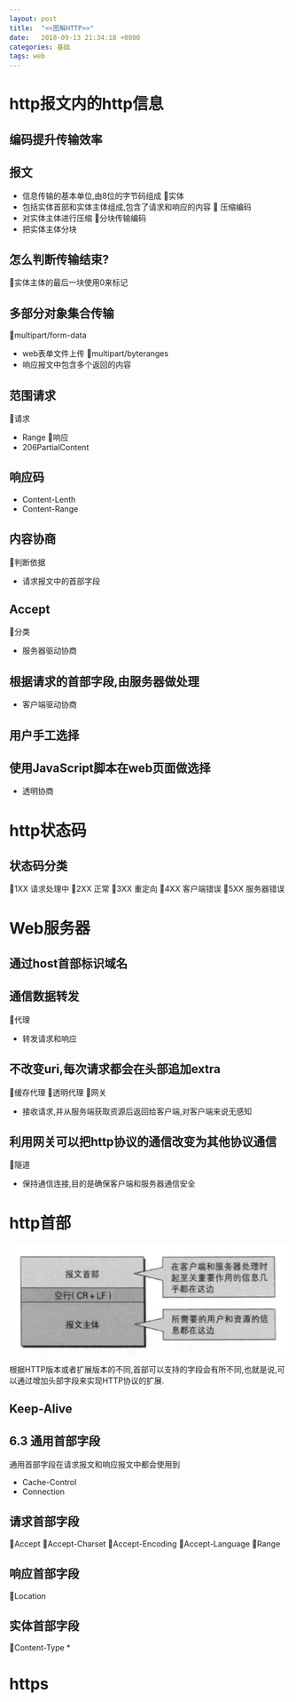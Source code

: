 ```yaml
---
layout: post
title:  "<<图解HTTP>>"
date:   2018-09-13 21:34:18 +0800
categories: 基础
tags: web
---
```


# http报文内的http信息

## 编码提升传输效率

## 报文
* 信息传输的基本单位,由8位的字节码组成
实体
* 包括实体首部和实体主体组成,包含了请求和响应的内容
 压缩编码
* 对实体主体进行压缩
分块传输编码
* 把实体主体分块
## 怎么判断传输结束?
实体主体的最后一块使用0来标记
## 多部分对象集合传输
multipart/form-data
* web表单文件上传
multipart/byteranges
* 响应报文中包含多个返回的内容
## 范围请求
请求
* Range
响应
* 206PartialContent
## 响应码
* Content-Lenth
* Content-Range
## 内容协商
判断依据
* 请求报文中的首部字段
## Accept
分类
* 服务器驱动协商
## 根据请求的首部字段,由服务器做处理
* 客户端驱动协商
## 用户手工选择
## 使用JavaScript脚本在web页面做选择
* 透明协商

# http状态码

## 状态码分类

1XX 请求处理中
2XX 正常
3XX 重定向
4XX 客户端错误
5XX 服务器错误

# Web服务器

## 通过host首部标识域名

## 通信数据转发

代理
* 转发请求和响应

## 不改变uri,每次请求都会在头部追加extra
缓存代理
透明代理
网关
* 接收请求,并从服务端获取资源后返回给客户端,对客户端来说无感知
## 利用网关可以把http协议的通信改变为其他协议通信
隧道
* 保持通信连接,目的是确保客户端和服务器通信安全

# http首部

![](/_pic/201809/http_header.png)

根据HTTP版本或者扩展版本的不同,首部可以支持的字段会有所不同,也就是说,可以通过增加头部字段来实现HTTP协议的扩展.

## Keep-Alive

## 6.3 通用首部字段

通用首部字段在请求报文和响应报文中都会使用到

* Cache-Control
* Connection

## 请求首部字段

Accept
Accept-Charset
Accept-Encoding
Accept-Language
Range
## 响应首部字段
Location
## 实体首部字段
Content-Type
*

# https
